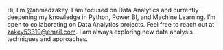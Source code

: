 Hi, I’m @ahmadzakey.
I am focused on Data Analytics and currently deepening my knowledge in Python, Power BI, and Machine Learning.
I’m open to collaborating on Data Analytics projects.
Feel free to reach out at: zakey53319@email.com.
I am always exploring new data analysis techniques and approaches.
